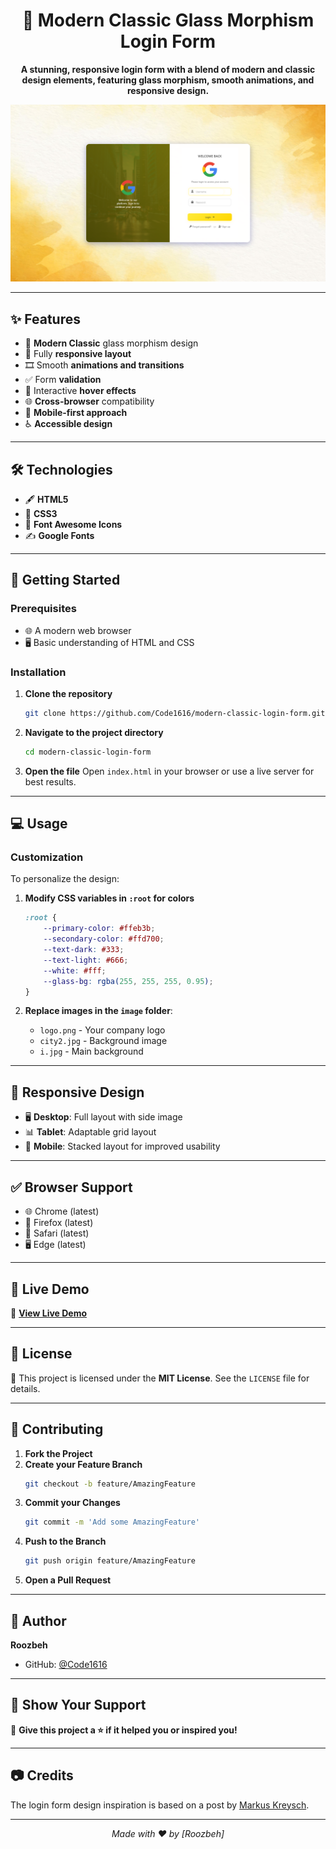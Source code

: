 <div align="center">

# 🌟 Modern Classic Glass Morphism Login Form

**A stunning, responsive login form with a blend of modern and classic design elements, featuring glass morphism, smooth animations, and responsive design.**

![Login Form Preview](./image/form-screenshot.png)

</div>

---

## ✨ Features
- 🌌 **Modern Classic** glass morphism design  
- 📱 Fully **responsive layout**  
- 🎞️ Smooth **animations and transitions**  
- ✅ Form **validation**  
- 🎨 Interactive **hover effects**  
- 🌐 **Cross-browser** compatibility  
- 📲 **Mobile-first approach**  
- ♿ **Accessible design**

---

## 🛠️ Technologies
- 🖋️ **HTML5**
- 🎨 **CSS3**
- 🌟 **Font Awesome Icons**
- ✍️ **Google Fonts**

---

## 🚀 Getting Started

### Prerequisites
- 🌐 A modern web browser  
- 🖥️ Basic understanding of HTML and CSS  

### Installation
1. **Clone the repository**
   ```bash
   git clone https://github.com/Code1616/modern-classic-login-form.git
   ```

2. **Navigate to the project directory**
   ```bash
   cd modern-classic-login-form
   ```

3. **Open the file**
   Open `index.html` in your browser or use a live server for best results.

---

## 💻 Usage

### Customization
To personalize the design:  
1. **Modify CSS variables in `:root` for colors**  
   ```css
   :root {
       --primary-color: #ffeb3b;
       --secondary-color: #ffd700;
       --text-dark: #333;
       --text-light: #666;
       --white: #fff;
       --glass-bg: rgba(255, 255, 255, 0.95);
   }
   ```

2. **Replace images in the `image` folder**:  
   - `logo.png` - Your company logo  
   - `city2.jpg` - Background image  
   - `i.jpg` - Main background  

---

## 📱 Responsive Design
- 🖥️ **Desktop**: Full layout with side image  
- 📊 **Tablet**: Adaptable grid layout  
- 📱 **Mobile**: Stacked layout for improved usability  

---

## ✅ Browser Support
- 🌐 Chrome (latest)  
- 🦊 Firefox (latest)  
- 🍎 Safari (latest)  
- 🖥️ Edge (latest)  

---

## 🎯 Live Demo
🌟 **[View Live Demo](https://code1616.github.io/modern-classic-login-form/)**  

---

## 📝 License
📄 This project is licensed under the **MIT License**. See the `LICENSE` file for details.

---

## 🤝 Contributing

1. **Fork the Project**  
2. **Create your Feature Branch**  
   ```bash
   git checkout -b feature/AmazingFeature
   ```
3. **Commit your Changes**  
   ```bash
   git commit -m 'Add some AmazingFeature'
   ```
4. **Push to the Branch**  
   ```bash
   git push origin feature/AmazingFeature
   ```
5. **Open a Pull Request**

---

## 👤 Author
**Roozbeh**  
- GitHub: [@Code1616](https://github.com/Code1616)

---

## 🌟 Show Your Support
💖 **Give this project a ⭐ if it helped you or inspired you!**

---

## 📷 Credits
The login form design inspiration is based on a post by [Markus Kreysch](https://www.linkedin.com/posts/markus-kreysch_chicago-microsoft-ignite-activity-7264286387313561600-Ulnu).  

---

<div align="center">
  
_Made with ❤️ by [Roozbeh]_

</div>  
